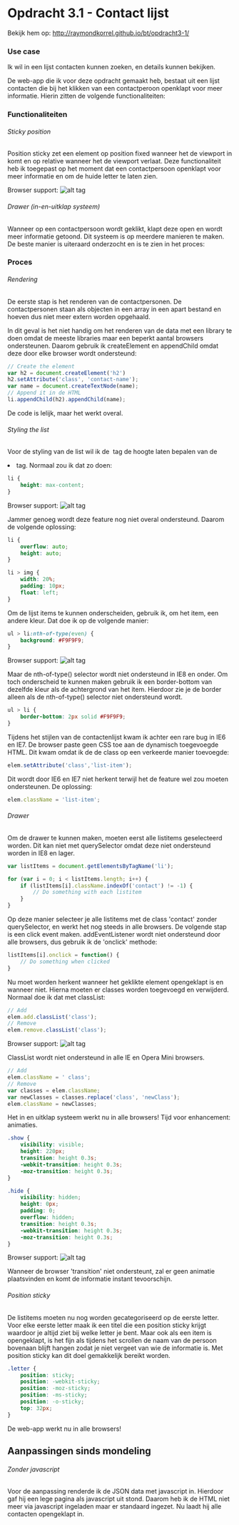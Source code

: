 # Opdracht 3.1 - Contact lijst

Bekijk hem op:
http://raymondkorrel.github.io/bt/opdracht3-1/

### Use case
Ik wil in een lijst contacten kunnen zoeken, en details kunnen bekijken.

De web-app die ik voor deze opdracht gemaakt heb, bestaat uit een lijst contacten die bij het klikken van een contactperoon openklapt voor meer informatie. Hierin zitten de volgende functionaliteiten:

### Functionaliteiten

###### Sticky position
Position sticky zet een element op position fixed wanneer het de viewport in komt en op relative wanneer het de viewport verlaat. Deze functionaliteit heb ik toegepast op het moment dat een contactpersoon openklapt voor meer informatie en om de huide letter te laten zien.

Browser support:
![alt tag](https://github.com/RaymondKorrel/bt/blob/master/opdracht3-1/static/img/sticky-bs.jpg)

###### Drawer (in-en-uitklap systeem)
Wanneer op een contactpersoon wordt geklikt, klapt deze open en wordt meer informatie getoond. Dit systeem is op meerdere manieren te maken. De beste manier is uiteraard onderzocht en is te zien in het proces:

### Proces

###### Rendering
De eerste stap is het renderen van de contactpersonen. De contactpersonen staan als objecten in een array in een apart bestand en hoeven dus niet meer extern worden opgehaald. 

In dit geval is het niet handig om het renderen van de data met een library te doen omdat de meeste libraries maar een beperkt aantal browsers ondersteunen. Daarom gebruik ik createElement en appendChild omdat deze door elke browser wordt ondersteund:

```javascript
// Create the element
var h2 = document.createElement('h2')
h2.setAttribute('class', 'contact-name');
var name = document.createTextNode(name); 
// Append it in de HTML
li.appendChild(h2).appendChild(name);
```

De code is lelijk, maar het werkt overal.

###### Styling the list
Voor de styling van de list wil ik de <img> tag de hoogte laten bepalen van de <li> tag. Normaal zou ik dat zo doen:

```css
li {
	height: max-content;
}
```

Browser support:
![alt tag](https://github.com/RaymondKorrel/bt/blob/master/opdracht3-1/static/img/max-content.jpg)

Jammer genoeg wordt deze feature nog niet overal ondersteund. Daarom de volgende oplossing:
```css
li {
	overflow: auto;
	height: auto;
}

li > img {
	width: 20%;
	padding: 10px;
	float: left;
}
```

Om de lijst items te kunnen onderscheiden, gebruik ik, om het item, een andere kleur. Dat doe ik op de volgende manier:
```css
ul > li:nth-of-type(even) {
	background: #F9F9F9;
}
```

Browser support:
![alt tag](https://github.com/RaymondKorrel/bt/blob/master/opdracht3-1/static/img/selector.jpg)

Maar de nth-of-type() selector wordt niet ondersteund in IE8 en onder. Om toch onderscheid te kunnen maken gebruik ik een border-bottom van dezelfde kleur als de achtergrond van het item. Hierdoor zie je de border alleen als de nth-of-type() selector niet ondersteund wordt.
```css
ul > li {
	border-bottom: 2px solid #F9F9F9;
}
```

Tijdens het stijlen van de contactenlijst kwam ik achter een rare bug in IE6 en IE7. De browser paste geen CSS toe aan de dynamisch toegevoegde HTML. Dit kwam omdat ik de de class op een verkeerde manier toevoegde:
```javascript
elem.setAttribute('class','list-item');
```

Dit wordt door IE6 en IE7 niet herkent terwijl het de feature wel zou moeten ondersteunen. De oplossing:
```javascript
elem.className = 'list-item';
```

###### Drawer
Om de drawer te kunnen maken, moeten eerst alle listitems geselecteerd worden. Dit kan niet met querySelector omdat deze niet ondersteund worden in IE8 en lager.
```javascript
var listItems = document.getElementsByTagName('li');

for (var i = 0; i < listItems.length; i++) {
	if (listItems[i].className.indexOf('contact') != -1) {
		// Do something with each listitem
	}
}
```

Op deze manier selecteer je alle listitems met de class 'contact' zonder querySelector, en werkt het nog steeds in alle browsers. De volgende stap is een click event maken. addEventListener wordt niet ondersteund door alle browsers, dus gebruik ik de 'onclick' methode:
```javascript
listItems[i].onclick = function() {
	// Do something when clicked
}
```

Nu moet worden herkent wanneer het geklikte element opengeklapt is en wanneer niet. Hierna moeten er classes worden toegevoegd en verwijderd. Normaal doe ik dat met classList:
```javascript
// Add
elem.add.classList('class');
// Remove
elem.remove.classList('class');
```

Browser support:
![alt tag](https://github.com/RaymondKorrel/bt/blob/master/opdracht3-1/static/img/classlist.jpg)

ClassList wordt niet ondersteund in alle IE en Opera Mini browsers.
```javascript
// Add
elem.className = ' class';
// Remove
var classes = elem.className;
var newClasses = classes.replace('class', 'newClass');
elem.className = newClasses;
```

Het in en uitklap systeem werkt nu in alle browsers! Tijd voor enhancement: animaties.

```css
.show {
	visibility: visible;
	height: 220px;
	transition: height 0.3s;
	-webkit-transition: height 0.3s;
	-moz-transition: height 0.3s;
}

.hide {
	visibility: hidden;
	height: 0px;
	padding: 0;
	overflow: hidden;
	transition: height 0.3s;
	-webkit-transition: height 0.3s;
	-moz-transition: height 0.3s;
}
```

Browser support:
![alt tag](https://github.com/RaymondKorrel/bt/blob/master/opdracht3-1/static/img/transitions.jpg)

Wanneer de browser 'transition' niet ondersteunt, zal er geen animatie plaatsvinden en komt de informatie instant tevoorschijn.

###### Position sticky
De listitems moeten nu nog worden gecategoriseerd op de eerste letter. Voor elke eerste letter maak ik een titel die een position sticky krijgt waardoor je altijd ziet bij welke letter je bent. Maar ook als een item is opengeklapt, is het fijn als tijdens het scrollen de naam van de persoon bovenaan blijft hangen zodat je niet vergeet van wie de informatie is. Met position sticky kan dit doel gemakkelijk bereikt worden.

```css
.letter {
	position: sticky;
	position: -webkit-sticky;
	position: -moz-sticky;
	position: -ms-sticky;
	position: -o-sticky;
	top: 32px;
}
```

De web-app werkt nu in alle browsers!

## Aanpassingen sinds mondeling

###### Zonder javascript
Voor de aanpassing renderde ik de JSON data met javascript in. Hierdoor gaf hij een lege pagina als javascript uit stond. Daarom heb ik de HTML niet meer via javascript ingeladen maar er standaard ingezet. Nu laadt hij alle contacten opengeklapt in.